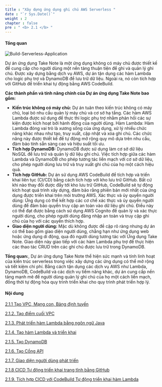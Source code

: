 ```yaml
---
title : "Xây dựng ứng dụng ghi chú AWS Serverless "
date : "`r Sys.Date()`"
weight : 2
chapter : false
pre : " <b> 2.1 </b> "
---
```



#### Tổng quan

![Build-Serverless-Application](/aws-stutdy-group-workshop/images/2/FJCAws.png?featherlight=false&width=50pc)

Dự án ứng dụng Take Note là một ứng dụng không có máy chủ được thiết kế để cung cấp cho người dùng một nền tảng thuận tiện để ghi và quản lý ghi chú. Được xây dựng bằng dịch vụ AWS, dự án tận dụng các hàm Lambda cho logic phụ trợ và DynamoDB để lưu trữ dữ liệu. Ngoài ra, nó còn tích hợp với GitHub để triển khai tự động bằng AWS CodeBuild.

**Các thành phần và tính năng chính của Dự án ứng dụng Take Note bao gồm:**

+ **Kiến trúc không có máy chủ:** Dự án tuân theo kiến trúc không có máy chủ, loại bỏ nhu cầu quản lý máy chủ và cơ sở hạ tầng. Các hàm AWS Lambda được sử dụng để thực thi logic phụ trợ nhằm phản hồi các sự kiện được kích hoạt bởi hành động của người dùng.
Hàm Lambda: Hàm Lambda đóng vai trò là xương sống của ứng dụng, xử lý nhiều chức năng khác nhau như tạo, truy xuất, cập nhật và xóa ghi chú. Các chức năng này được thiết kế để tự động mở rộng quy mô dựa trên nhu cầu, đảm bảo tính sẵn sàng cao và hiệu suất tối ưu.
+ **Tích hợp DynamoDB:** DynamoDB được sử dụng làm cơ sở dữ liệu NoSQL để lưu trữ và quản lý dữ liệu ghi chú. Việc tích hợp giữa các hàm Lambda và DynamoDB cho phép tương tác liền mạch với cơ sở dữ liệu, cho phép người dùng lưu trữ và truy xuất ghi chú của họ một cách hiệu quả.
+ **Tích hợp GitHub:** Dự án sử dụng AWS CodeBuild để tích hợp và triển khai liên tục (CI/CD) bằng cách tích hợp với kho lưu trữ GitHub. Bất cứ khi nào thay đổi được đẩy tới kho lưu trữ GitHub, CodeBuild sẽ tự động kích hoạt quá trình xây dựng, đảm bảo rằng phiên bản mới nhất của ứng dụng được triển khai trên môi trường AWS.
Xác thực và ủy quyền người dùng: Ứng dụng có thể kết hợp các cơ chế xác thực và ủy quyền người dùng để đảm bảo quyền truy cập an toàn vào dữ liệu ghi chú. Điều này có thể đạt được bằng cách sử dụng AWS Cognito để quản lý và xác thực người dùng, cho phép người dùng đăng nhập an toàn và truy cập ghi chú của họ với các quyền thích hợp.
+ **Giao diện người dùng:** Mặc dù không được đề cập rõ ràng nhưng dự án có thể bao gồm giao diện người dùng, chẳng hạn như ứng dụng web hoặc ứng dụng di động, qua đó người dùng tương tác với Ứng dụng Take Note. Giao diện này giao tiếp với các hàm Lambda phụ trợ để thực hiện các thao tác CRUD trên các ghi chú được lưu trữ trong DynamoDB.

**Tổng quan:**, Dự án ứng dụng Take Note thể hiện sức mạnh và tính linh hoạt của kiến trúc serverless trong việc xây dựng các ứng dụng có thể mở rộng và tiết kiệm chi phí. Bằng cách tận dụng các dịch vụ AWS như Lambda, DynamoDB, CodeBuild và các dịch vụ tiềm năng khác, dự án cung cấp nền tảng mạnh mẽ để người dùng quản lý ghi chú của họ một cách liền mạch, đồng thời tự động hóa quy trình triển khai cho quy trình phát triển hợp lý.

#### Nội dung

[2.1.1 Tạo VPC, Mạng con, Bảng định tuyến](2.1.1.-create-vpc-subnet-route-table/)

[2.1.2. Tạo điểm cuối VPC](2.1.2.-create-vpc-endpoint/)

[2.1.3. Phát triển hàm Lambda bằng ngôn ngữ Java](2.1.3.-develop-lambda-function-with-java-language/)

[2.1.4. Tạo hàm Lambda và triển khai](2.1.4.-create-lambda-function-and-deploy/)

[2.1.5. Tạo DynamoDB](2.1.5.-create-dynamodb/)

[2.1.6. Tạo Cổng API](2.1.6.-create-api-gateway/)

[2.1.7. Giao diện người dùng phát triển](2.1.7.-development-frontend/)

[2.1.8 CICD Tự động triển khai trang tĩnh bằng GitHub](2.1.8-cicd-auto-deploy-static-page-with-github/)

[2.1.9. Tích hợp CICD với CodeBuild Tự động triển khai hàm Lambda](2.1.9.-cicd-integration-with-codebuild-auto-deploy-lambda-function/)